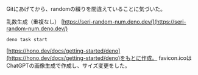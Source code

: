 Gitにあげてから、randomの綴りを間違えていることに気づいた。

乱数生成（重複なし）
[https://seri-random-num.deno.dev/](https://seri-random-num.deno.dev/)

```
deno task start
```
[https://hono.dev/docs/getting-started/deno](https://hono.dev/docs/getting-started/deno)をもとに作成。
favicon.icoはChatGPTの画像生成で作成し、サイズ変更をした。